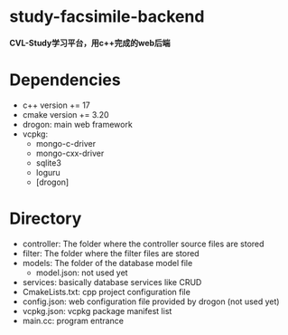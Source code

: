 # study-facsimile-backend
**CVL-Study学习平台，用c++完成的web后端**

# Dependencies
- c++ version += 17
- cmake version += 3.20
- drogon: main web framework
- vcpkg:
  - mongo-c-driver
  - mongo-cxx-driver
  - sqlite3
  - loguru
  - [drogon]

# Directory
- controller: The folder where the controller source files are stored
- filter: The folder where the filter files are stored
- models: The folder of the database model file
  - model.json: not used yet
- services: basically database services like CRUD
- CmakeLists.txt: cpp project configuration file
- config.json: web configuration file provided by drogon (not used yet)
- vcpkg.json: vcpkg package manifest list
- main.cc: program entrance